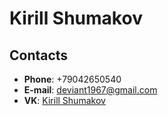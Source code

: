 # Kirill Shumakov
## Contacts
* **Phone**: +79042650540
* **E-mail**: deviant1967@gmail.com
* **VK**: [Kirill Shumakov](https://vk.com/hierumo)
